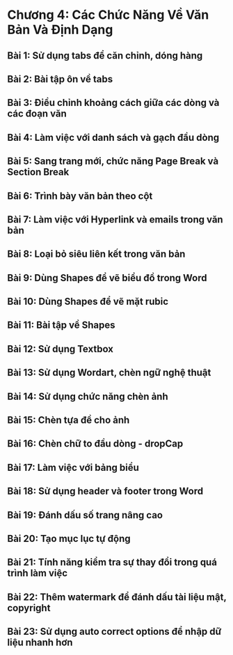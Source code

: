 # Chương 4: Các Chức Năng Về Văn Bản Và Định Dạng

## Bài 1: Sử dụng tabs để căn chỉnh, dóng hàng

<div class="videoZen">

</div>

## Bài 2: Bài tập ôn về tabs

<div class="videoZen">

</div>

## Bài 3: Điều chỉnh khoảng cách giữa các dòng và các đoạn văn

<div class="videoZen">

</div>

## Bài 4: Làm việc với danh sách và gạch đầu dòng 

<div class="videoZen">

</div>

## Bài 5: Sang trang mới, chức năng Page Break và Section Break

<div class="videoZen">

</div>

## Bài 6: Trình bày văn bản theo cột

<div class="videoZen">

</div>

## Bài 7: Làm việc với Hyperlink và emails trong văn bản

<div class="videoZen">

</div>

## Bài 8: Loại bỏ siêu liên kết trong văn bản

<div class="videoZen">

</div>

## Bài 9: Dùng Shapes để vẽ biểu đồ trong Word

<div class="videoZen">

</div>

## Bài 10: Dùng Shapes để vẽ mặt rubic

<div class="videoZen">

</div>

## Bài 11: Bài tập về Shapes

<div class="videoZen">

</div>

## Bài 12: Sử dụng Textbox 

<div class="videoZen">

</div>

## Bài 13: Sử dụng Wordart, chèn ngữ nghệ thuật

<div class="videoZen">

</div>

## Bài 14: Sử dụng chức năng chèn ảnh

<div class="videoZen">

</div>

## Bài 15: Chèn tựa đề cho ảnh

<div class="videoZen">

</div>

## Bài 16: Chèn chữ to đầu dòng - dropCap

<div class="videoZen">

</div>

## Bài 17: Làm việc với bảng biểu 

<div class="videoZen">

</div>

## Bài 18: Sử dụng header và footer trong Word

<div class="videoZen">

</div>

## Bài 19: Đánh dấu số trang nâng cao

<div class="videoZen">

</div>

## Bài 20: Tạo mục lục tự động 

<div class="videoZen">

</div>

## Bài 21: Tính năng kiểm tra sự thay đổi trong quá trình làm việc

<div class="videoZen">

</div>

## Bài 22: Thêm watermark để đánh dấu tài liệu mật, copyright

<div class="videoZen">

</div>

## Bài 23: Sử dụng auto correct options để nhập dữ liệu nhanh hơn

<div class="videoZen">

</div>
